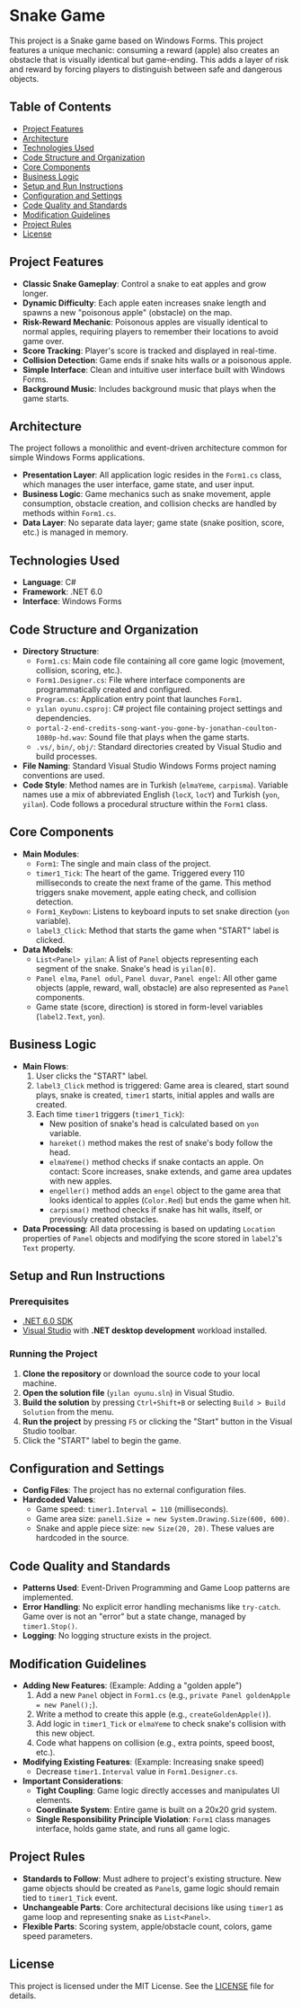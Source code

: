 # Snake Game

This project is a Snake game based on Windows Forms. This project features a unique mechanic: consuming a reward (apple) also creates an obstacle that is visually identical but game-ending. This adds a layer of risk and reward by forcing players to distinguish between safe and dangerous objects.

## Table of Contents

- [Project Features](#project-features)
- [Architecture](#architecture)
- [Technologies Used](#technologies-used)
- [Code Structure and Organization](#code-structure-and-organization)
- [Core Components](#core-components)
- [Business Logic](#business-logic)
- [Setup and Run Instructions](#setup-and-run-instructions)
- [Configuration and Settings](#configuration-and-settings)
- [Code Quality and Standards](#code-quality-and-standards)
- [Modification Guidelines](#modification-guidelines)
- [Project Rules](#project-rules)
- [License](#license)

## Project Features

- **Classic Snake Gameplay**: Control a snake to eat apples and grow longer.
- **Dynamic Difficulty**: Each apple eaten increases snake length and spawns a new "poisonous apple" (obstacle) on the map.
- **Risk-Reward Mechanic**: Poisonous apples are visually identical to normal apples, requiring players to remember their locations to avoid game over.
- **Score Tracking**: Player's score is tracked and displayed in real-time.
- **Collision Detection**: Game ends if snake hits walls or a poisonous apple.
- **Simple Interface**: Clean and intuitive user interface built with Windows Forms.
- **Background Music**: Includes background music that plays when the game starts.

## Architecture

The project follows a monolithic and event-driven architecture common for simple Windows Forms applications.

- **Presentation Layer**: All application logic resides in the `Form1.cs` class, which manages the user interface, game state, and user input.
- **Business Logic**: Game mechanics such as snake movement, apple consumption, obstacle creation, and collision checks are handled by methods within `Form1.cs`.
- **Data Layer**: No separate data layer; game state (snake position, score, etc.) is managed in memory.

## Technologies Used

- **Language**: C#
- **Framework**: .NET 6.0
- **Interface**: Windows Forms

## Code Structure and Organization

- **Directory Structure**:
    - `Form1.cs`: Main code file containing all core game logic (movement, collision, scoring, etc.).
    - `Form1.Designer.cs`: File where interface components are programmatically created and configured.
    - `Program.cs`: Application entry point that launches `Form1`.
    - `yılan oyunu.csproj`: C# project file containing project settings and dependencies.
    - `portal-2-end-credits-song-want-you-gone-by-jonathan-coulton-1080p-hd.wav`: Sound file that plays when the game starts.
    - `.vs/`, `bin/`, `obj/`: Standard directories created by Visual Studio and build processes.
- **File Naming**: Standard Visual Studio Windows Forms project naming conventions are used.
- **Code Style**: Method names are in Turkish (`elmaYeme`, `carpisma`). Variable names use a mix of abbreviated English (`locX`, `locY`) and Turkish (`yon`, `yilan`). Code follows a procedural structure within the `Form1` class.

## Core Components

- **Main Modules**:
    - `Form1`: The single and main class of the project.
    - `timer1_Tick`: The heart of the game. Triggered every 110 milliseconds to create the next frame of the game. This method triggers snake movement, apple eating check, and collision detection.
    - `Form1_KeyDown`: Listens to keyboard inputs to set snake direction (`yon` variable).
    - `label3_Click`: Method that starts the game when "START" label is clicked.
- **Data Models**:
    - `List<Panel> yilan`: A list of `Panel` objects representing each segment of the snake. Snake's head is `yilan[0]`.
    - `Panel elma`, `Panel odul`, `Panel duvar`, `Panel engel`: All other game objects (apple, reward, wall, obstacle) are also represented as `Panel` components.
    - Game state (score, direction) is stored in form-level variables (`label2.Text`, `yon`).

## Business Logic

- **Main Flows**:
    1. User clicks the "START" label.
    2. `label3_Click` method is triggered: Game area is cleared, start sound plays, snake is created, `timer1` starts, initial apples and walls are created.
    3. Each time `timer1` triggers (`timer1_Tick`):
        - New position of snake's head is calculated based on `yon` variable.
        - `hareket()` method makes the rest of snake's body follow the head.
        - `elmaYeme()` method checks if snake contacts an apple. On contact: Score increases, snake extends, and game area updates with new apples.
        - `engeller()` method adds an `engel` object to the game area that looks identical to apples (`Color.Red`) but ends the game when hit.
        - `carpisma()` method checks if snake has hit walls, itself, or previously created obstacles.
- **Data Processing**: All data processing is based on updating `Location` properties of `Panel` objects and modifying the score stored in `label2`'s `Text` property.

## Setup and Run Instructions

### Prerequisites

- [.NET 6.0 SDK](https://dotnet.microsoft.com/download/dotnet/6.0)
- [Visual Studio](https://visualstudio.microsoft.com/) with **.NET desktop development** workload installed.

### Running the Project

1. **Clone the repository** or download the source code to your local machine.
2. **Open the solution file** (`yılan oyunu.sln`) in Visual Studio.
3. **Build the solution** by pressing `Ctrl+Shift+B` or selecting `Build > Build Solution` from the menu.
4. **Run the project** by pressing `F5` or clicking the "Start" button in the Visual Studio toolbar.
5. Click the "START" label to begin the game.

## Configuration and Settings

- **Config Files**: The project has no external configuration files.
- **Hardcoded Values**:
    - Game speed: `timer1.Interval = 110` (milliseconds).
    - Game area size: `panel1.Size = new System.Drawing.Size(600, 600)`.
    - Snake and apple piece size: `new Size(20, 20)`. These values are hardcoded in the source.

## Code Quality and Standards

- **Patterns Used**: Event-Driven Programming and Game Loop patterns are implemented.
- **Error Handling**: No explicit error handling mechanisms like `try-catch`. Game over is not an "error" but a state change, managed by `timer1.Stop()`.
- **Logging**: No logging structure exists in the project.

## Modification Guidelines

- **Adding New Features**: (Example: Adding a "golden apple")
    1. Add a new `Panel` object in `Form1.cs` (e.g., `private Panel goldenApple = new Panel();`).
    2. Write a method to create this apple (e.g., `createGoldenApple()`).
    3. Add logic in `timer1_Tick` or `elmaYeme` to check snake's collision with this new object.
    4. Code what happens on collision (e.g., extra points, speed boost, etc.).
- **Modifying Existing Features**: (Example: Increasing snake speed)
    - Decrease `timer1.Interval` value in `Form1.Designer.cs`.
- **Important Considerations**:
    - **Tight Coupling**: Game logic directly accesses and manipulates UI elements.
    - **Coordinate System**: Entire game is built on a 20x20 grid system.
    - **Single Responsibility Principle Violation**: `Form1` class manages interface, holds game state, and runs all game logic.

## Project Rules

- **Standards to Follow**: Must adhere to project's existing structure. New game objects should be created as `Panel`s, game logic should remain tied to `timer1_Tick` event.
- **Unchangeable Parts**: Core architectural decisions like using `timer1` as game loop and representing snake as `List<Panel>`.
- **Flexible Parts**: Scoring system, apple/obstacle count, colors, game speed parameters.

## License

This project is licensed under the MIT License. See the [LICENSE](LICENSE) file for details.